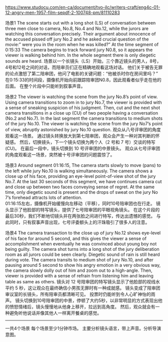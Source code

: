 https://www.studocu.com/en-ca/document/tvo-ilc/writers-craft/eng4c-01-12-angry-men-1957-film-sepdf-2-100748-pm/81110283


场景1
The scene starts out with a long shot (LS) of conversation between three men close to camera, No.8, No.4 and No.12, while the jurors are watching this conversation precisely. Their argument about innocence of the accused pissed off jury No.2 and he asked crucial question of the movie:” were you in the room when he was killed?” At the time segment of 0:15:33 The camera begins to track forward jury N0.8, so it appears the viewer is walking behind him. In the whole segment there is only diegetic sounds are heard.
场景以一个长镜头（LS）开始，三个靠近镜头的男人，8号，4号和12号之间的对话，而陪审员们正在精确地观看这场对话。 他们关于被告无罪的论点激怒了第二陪审团，他问了电影的关键问题：“他被杀时你在房间里吗？” 在0:15:33的时间段，摄像机开始向前跟踪陪审团N0.8，因此观看者似乎走在他的后面。 在整个片段中只能听到叙事声音。

场景2
The viewer is watching the scene from the jury No.8’s point of view. Using camera transitions to zoom in to jury No.7, the viewer is provided with a sense of sneaking suspicion of his judgment. Then, cut and the next shot camera transitions in a close up (CU) of two people having a conversation (No.2 and No.7). In the last segment the camera transitions to medium shots of the jury No.10. The viewer is watching the scene from the jury No7’s point of view, abruptly astonished by jury No.10 question. 
观众从八号评审团的角度观看这一场景。 通过镜头转换放大到第七陪审团，观众会产生一种对其判断的怀疑感。 然后，切换镜头，下一个镜头切换为两个人（2 号和 7 号）交谈的特写 (CU)。 在最后一段中，镜头切换到 10 号评审团的中景镜头。 观众从七号评审团的角度观看这一场景，突然被十号评审团的问题震惊了。


场景3
Around segment 01:16:15, The camera starts slowly to move (pans) to the left while jury No.10 is walking simultaneously. The camera shows a close up of his face, providing an eye-level point-of-view shot of the jury No.7. At the last 30 seconds of this segment, we have continues camera cut and close up between two faces conveying sense of regret. At the same time, only diegetic sound is present and the drops of sweat on the jury No 7’s forehead attracts lots of attention.  
01:16:15左右，摄像机开始缓慢向左移动（平移），同时10号陪审团也在行走。 镜头显示了他脸部的特写镜头，提供了七号陪审团的平眼视角镜头。 在这个片段的最后30秒，我们不断地切镜头并在两张脸之间进行特写，传达出遗憾的感觉。 与此同时，只有叙事声音出现，七号评委额头上的汗珠吸引了很多人的注意。

场景4
The camera transaction to the close up of jury No.12 shows eye-level of his face for around 5 second, and this gives the viewer a sense of accomplishment when eventually he was convinced about young boy not being guilty. The camera shot turns into a long shot of the jury deliberation room as all jurors could be seen clearly. Diegetic sound of rain is still heard during vote. The camera transits to medium shot of jury No.10, and after pausing around 5 second to show his angry emotion in a very obvious way, the camera slowly dolly out of him and zoom out to a high-angle. Then, viewer is provided with a sense of refrain from listening him and leaving table as same as others.
镜头对 12 号陪审团的特写镜头显示了他脸部的视线水平约 5 秒，这让观众在最终确信小男孩无罪时有一种成就感。 镜头变成了陪审团审议室的长镜头，所有陪审员都清晰可见。 投票时仍能听到令人心旷神怡的雨声。 镜头切换到10号陪审团的中景，停顿了大约5秒，以非常明显的方式表现出他的愤怒情绪后，镜头慢慢地从他身上移开，拉远到高角度。 然后，观众就会有一种避免听他说话并像其他人一样离开餐桌的感觉。

---
一共4个场景
每个场景至少1分钟市场。
主要分析镜头语言，带上声音。分析导演意图。